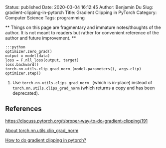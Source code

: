 Status: published
Date: 2020-03-04 16:12:45
Author: Benjamin Du
Slug: gradient-clipping-in-pytorch
Title: Gradient Clipping in PyTorch
Category: Computer Science
Tags: programming

**
Things on this page are fragmentary and immature notes/thoughts of the author.
It is not meant to readers but rather for convenient reference of the author and future improvement.
**

    :::python
    optimizer.zero_grad()        
    output = model(data)
    loss = F.nll_loss(output, target)
    loss.backward()
    torch.nn.utils.clip_grad_norm_(model.parameters(), args.clip)
    optimizer.step()

1. Use `torch.nn.utils.clips_grad_norm_` (which is in-place)
    instead of `torch.nn.utils.clips_grad_norm` (which returns a copy and has been deprecated).

## References

https://discuss.pytorch.org/t/proper-way-to-do-gradient-clipping/191

[About torch.nn.utils.clip_grad_norm](https://discuss.pytorch.org/t/about-torch-nn-utils-clip-grad-norm/13873)

[How to do gradient clipping in pytorch?](https://stackoverflow.com/questions/54716377/how-to-do-gradient-clipping-in-pytorch)
